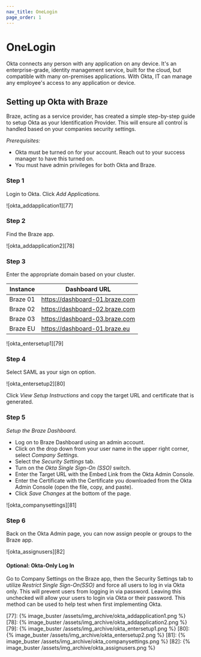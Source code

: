 ```yaml
---
nav_title: OneLogin
page_order: 1
---
```


# OneLogin
Okta connects any person with any application on any device. It's an enterprise-grade, identity management service, built for the cloud, but compatible with many on-premises applications. With Okta, IT can manage any employee's access to any application or device.

## Setting up Okta with Braze
Braze, acting as a service provider, has created a simple step-by-step guide to setup Okta as your Identification Provider. This will ensure all control is handled based on your companies security settings.

_Prerequisites:_

- Okta must be turned on for your account.  Reach out to your success manager to have this turned on.
- You must have admin privileges for both Okta and Braze.


### Step 1
Login to Okta.  Click _Add Applications._

![okta_addapplication1][77]


### Step 2
Find the Braze app.

![okta_addapplication2][78]

### Step 3
Enter the appropriate domain based on your cluster.

Instance  | Dashboard URL
----------|-------------------------
Braze 01 | https://dashboard-01.braze.com
Braze 02 | https://dashboard-02.braze.com
Braze 03 | https://dashboard-03.braze.com
Braze EU | https://dashboard-01.braze.eu

![okta_entersetup1][79]

### Step 4
Select SAML as your sign on option.

![okta_entersetup2][80]


Click _View Setup Instructions_ and copy the target URL and certificate that is generated.


### Step 5

_Setup the Braze Dashboard._

* Log on to Braze Dashboard using an admin account.
* Click on the drop down from your user name in the upper right corner, select _Company Settings._
* Select the _Security Settings_ tab.
* Turn on the _Okta Single Sign-On (SSO)_ switch.
* Enter the Target URL with the Embed Link from the Okta Admin Console.
* Enter the Certificate with the Certificate you downloaded from the Okta Admin Console (open the file, copy, and paste).
* Click _Save Changes_ at the bottom of the page.

![okta_companysettings][81]


### Step 6
Back on the Okta Admin page, you can now assign people or groups to the Braze app.

![okta_assignusers][82]

#### Optional: Okta-Only Log In
Go to Company Settings on the Braze app, then the Security Settings tab to utilize _Restrict Single Sign-On(SSO)_ and force all users to log in via Okta only. This will prevent users from logging in via password.  Leaving this unchecked will allow your users to login via Okta or their password. This method can be used to help test when first implementing Okta.


[77]: {% image_buster /assets/img_archive/okta_addapplication1.png %}
[78]: {% image_buster /assets/img_archive/okta_addapplication2.png %}
[79]: {% image_buster /assets/img_archive/okta_entersetup1.png %}
[80]: {% image_buster /assets/img_archive/okta_entersetup2.png %}
[81]: {% image_buster /assets/img_archive/okta_companysettings.png %}
[82]: {% image_buster /assets/img_archive/okta_assignusers.png %}
